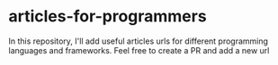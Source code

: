 # articles-for-programmers
In this repository, I'll add useful articles urls for different programming languages and frameworks. Feel free to create a PR and add a new url
